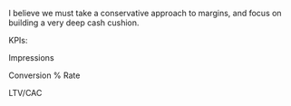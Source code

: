 I believe we must take a conservative approach to margins, and focus on building a very deep cash cushion.

KPIs:

Impressions

Conversion % Rate

LTV/CAC 
